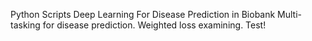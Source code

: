 Python Scripts 
Deep Learning For Disease Prediction in Biobank
Multi-tasking for disease prediction.
Weighted loss examining.
Test!
